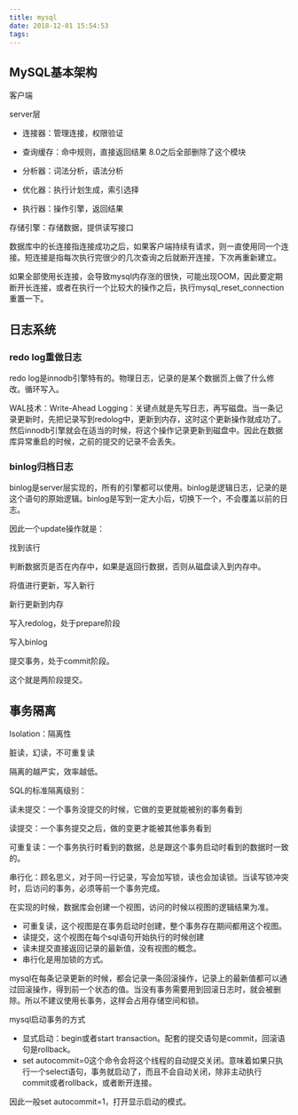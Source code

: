 ```yaml
---
title: mysql
date: 2018-12-01 15:54:53
tags:
---
```


## MySQL基本架构

客户端

server层

- 连接器：管理连接，权限验证

- 查询缓存：命中规则，直接返回结果  8.0之后全部删除了这个模块

- 分析器：词法分析，语法分析

- 优化器：执行计划生成，索引选择

- 执行器：操作引擎，返回结果

存储引擎：存储数据，提供读写接口



数据库中的长连接指连接成功之后，如果客户端持续有请求，则一直使用同一个连接。短连接是指每次执行完很少的几次查询之后就断开连接，下次再重新建立。

如果全部使用长连接，会导致mysql内存涨的很快，可能出现OOM，因此要定期断开长连接，或者在执行一个比较大的操作之后，执行mysql_reset_connection重置一下。

## 日志系统

### redo log重做日志

redo log是innodb引擎特有的。物理日志，记录的是某个数据页上做了什么修改。循环写入。

WAL技术：Write-Ahead Logging：关键点就是先写日志，再写磁盘。当一条记录更新时，先把记录写到redolog中，更新到内存，这时这个更新操作就成功了。然后innodb引擎就会在适当的时候，将这个操作记录更新到磁盘中。因此在数据库异常重启的时候，之前的提交的记录不会丢失。

### binlog归档日志

binlog是server层实现的，所有的引擎都可以使用。binlog是逻辑日志，记录的是这个语句的原始逻辑。binlog是写到一定大小后，切换下一个，不会覆盖以前的日志。

因此一个update操作就是：

找到该行

判断数据页是否在内存中，如果是返回行数据，否则从磁盘读入到内存中。

将值进行更新，写入新行

新行更新到内存

写入redolog，处于prepare阶段

写入binlog

提交事务，处于commit阶段。

这个就是两阶段提交。

## 事务隔离

Isolation：隔离性

脏读，幻读，不可重复读

隔离的越严实，效率越低。

SQL的标准隔离级别：

读未提交：一个事务没提交的时候，它做的变更就能被别的事务看到

读提交：一个事务提交之后，做的变更才能被其他事务看到

可重复读：一个事务执行时看到的数据，总是跟这个事务启动时看到的数据时一致的。

串行化：顾名思义，对于同一行记录，写会加写锁，读也会加读锁。当读写锁冲突时，后访问的事务，必须等前一个事务完成。

在实现的时候，数据库会创建一个视图，访问的时候以视图的逻辑结果为准。

- 可重复读，这个视图是在事务启动时创建，整个事务存在期间都用这个视图。
- 读提交，这个视图在每个sql语句开始执行的时候创建
- 读未提交直接返回记录的最新值，没有视图的概念。
- 串行化是用加锁的方式。

mysql在每条记录更新的时候，都会记录一条回滚操作，记录上的最新值都可以通过回滚操作，得到前一个状态的值。当没有事务需要用到回滚日志时，就会被删除。所以不建议使用长事务，这样会占用存储空间和锁。

mysql启动事务的方式

- 显式启动：begin或者start transaction。配套的提交语句是commit，回滚语句是rollback。
- set autocommit=0这个命令会将这个线程的自动提交关闭。意味着如果只执行一个select语句，事务就启动了，而且不会自动关闭，除非主动执行commit或者rollback，或者断开连接。

因此一般set autocommit=1，打开显示启动的模式。















